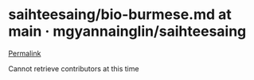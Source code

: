 # saihteesaing/bio-burmese.md at main · mgyannainglin/saihteesaing

[Permalink](https://github.com/mgyannainglin/saihteesaing/blob/38e9e8ed427224507dfc4d2a9608c9469d8f85df/bio-burmese.md)

Cannot retrieve contributors at this time

